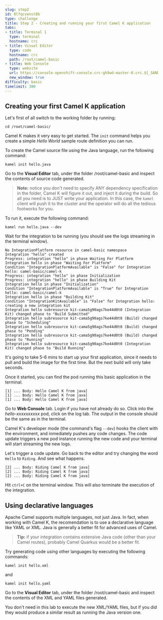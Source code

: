 ```yaml
---
slug: step2
id: 0lfqcvenst8b
type: challenge
title: Step 2 - Creating and running your first Camel K application
tabs:
- title: Terminal 1
  type: terminal
  hostname: crc
- title: Visual Editor
  type: code
  hostname: crc
  path: /root/camel-basic
- title: Web Console
  type: website
  url: https://console-openshift-console.crc-gh9wd-master-0.crc.${_SANDBOX_ID}.instruqt.io
  new_window: true
difficulty: basic
timelimit: 300
---
```

## Creating your first Camel K application
Let's first of all switch to the working folder by running:

```
cd /root/camel-basic/
```

Camel K makes it very easy to get started. The `init` command helps you create a simple *Hello World* sample route definition you can run.

To create the Camel source file using the Java language, run the following command:

```
kamel init hello.java
```

Go to the **Visual Editor** tab, under the folder /root/camel-basic and inspect the contents of source code generated.

> **Note:** notice you don't need to specify ANY dependency specification in the folder, Camel K will figure it out, and inject it during the build. So all you need is to JUST write your application. In this case, the `kamel` client will push it to the cluster and the operator will do all the tedious footworks for you.

To run it, execute the following command:

```
kamel run hello.java --dev
```

Wait for the integration to be running (you should see the logs streaming in the terminal window).
```
No IntegrationPlatform resource in camel-basic namespace
Integration "hello" created
Progress: integration "hello" in phase Waiting For Platform
Integration hello in phase "Waiting For Platform"
Condition "IntegrationPlatformAvailable" is "False" for Integration hello: camel-basic/camel-k
Progress: integration "hello" in phase Initialization
Progress: integration "hello" in phase Building Kit
Integration hello in phase "Initialization"
Condition "IntegrationPlatformAvailable" is "True" for Integration hello: camel-basic/camel-k
Integration hello in phase "Building Kit"
Condition "IntegrationKitAvailable" is "False" for Integration hello: creating a new integration kit
Integration hello subresource kit-cama5g90ags7ke44d0t0 (Integration Kit) changed phase to "Build Submitted"
Integration hello subresource kit-cama5g90ags7ke44d0t0 (Build) changed phase to "Scheduling"
Integration hello subresource kit-cama5g90ags7ke44d0t0 (Build) changed phase to "Pending"
Integration hello subresource kit-cama5g90ags7ke44d0t0 (Build) changed phase to "Running"
Integration hello subresource kit-cama5g90ags7ke44d0t0 (Integration Kit) changed phase to "Build Running"
```

It's going to take 5-6 mins to start up your first application, since it needs to pull and build the image for the first time. But the next build will only take seconds.

Once it started, you can find the pod running this basic application in the terminal.

```
[1] ... Body: Hello Camel K from java]
[1] ... Body: Hello Camel K from java]
[1] ... Body: Hello Camel K from java]
```

Go to  **Web Console** tab. Login if you have not already do so. Click into the *hello-xxxxxxxxxx* pod, click on the log tab. The output in the console should be the same as in the terminal.

Camel K's developer mode (the command's flag `--dev`) hooks the client with the environment, and inmediately pushes any code changes. The code update triggers a new pod instance running the new code and your terminal will start streaming the new logs.

Let's trigger a code update. Go back to the editor and try changing the word `Hello` to  `Riding`. And see what happens.


```
[2] ... Body: Riding Camel K from java]
[2] ... Body: Riding Camel K from java]
[2] ... Body: Riding Camel K from java]
```

Hit `ctrl+C` on the terminal window. This will also terminate the execution of the integration.

## Using declarative languages
Apache Camel supports multiple languages, not just Java. In fact, when working with Camel K, the recomendation is to use a declarative language like YAML or XML. Java is generally a better fit for advanced uses of Camel.

 > **Tip:** if your integration contains extensive Java code (other than your Camel routes), probably Camel Quarkus would be a better fit.

Try generating code using other languages by executing the following commands:

```
kamel init hello.xml
```
and
```
kamel init hello.yaml
```

Go to the **Visual Editor** tab, under the folder /root/camel-basic and inspect the contents of the XML and YAML files generated.

You don't need in this lab to execute the new XML/YAML files, but if you did they would produce a similar result as running the Java version one.

